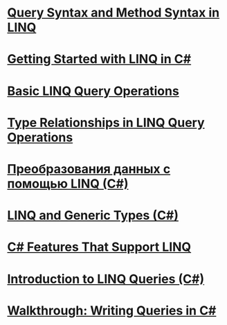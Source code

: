 # [Query Syntax and Method Syntax in LINQ](query-syntax-and-method-syntax-in-linq.md)
# [Getting Started with LINQ in C#](getting-started-with-linq.md)
# [Basic LINQ Query Operations](basic-linq-query-operations.md)
# [Type Relationships in LINQ Query Operations](type-relationships-in-linq-query-operations.md)
# [Преобразования данных с помощью LINQ (C#)](data-transformations-with-linq.md)
# [LINQ and Generic Types (C#)](linq-and-generic-types.md)
# [C# Features That Support LINQ](features-that-support-linq.md)
# [Introduction to LINQ Queries (C#)](introduction-to-linq-queries.md)
# [Walkthrough: Writing Queries in C#](walkthrough-writing-queries-linq.md)
